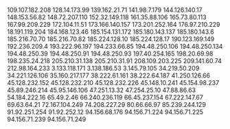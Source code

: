 109.107.182.208
128.14.173.99
139.162.21.71
141.98.7.179
144.126.140.17
148.153.56.82
148.72.207.110
152.32.149.118
161.35.88.106
165.73.80.113
167.99.209.229
172.104.11.51
173.166.140.157
173.201.252.164
176.97.210.229
18.191.119.204
184.168.123.46
185.154.131.172
185.180.143.137
185.180.143.6
185.216.70.70
185.216.70.82
185.224.128.10
185.224.128.17
190.123.169.149
192.236.209.4
193.222.96.197
194.233.66.85
194.48.250.106
194.48.250.134
194.48.250.39
194.48.250.91
194.48.250.93
197.40.254.165
198.20.69.98
198.235.24.218
205.210.31.138
205.210.31.91
208.109.203.225
209.141.60.74
212.98.164.233
3.133.118.171
3.138.186.53
3.145.79.105
34.219.50.209
34.221.126.106
35.160.217.177
38.222.61.161
38.222.64.187
41.250.126.66
45.128.232.152
45.128.232.210
45.128.232.226
45.148.10.241
45.154.98.237
45.89.246.214
45.95.146.106
47.251.13.32
47.254.25.10
47.88.86.63
54.184.222.16
65.49.2.46
66.240.236.119
66.45.237.154
67.222.147.67
69.63.64.21
72.167.104.249
74.208.227.29
80.66.66.97
85.239.244.129
91.92.251.254
91.92.252.12
94.156.68.176
94.156.71.224
94.156.71.225
94.156.71.239
94.156.71.249
